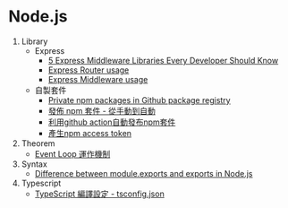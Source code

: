 # Node.js

1. Library
   - Express
      - [5 Express Middleware Libraries Every Developer Should Know](https://blog.bitsrc.io/5-express-middleware-libraries-every-developer-should-know-94e2728f7503)
      - [Express Router usage](https://expressjs.com/en/guide/routing.html)
      - [Express Middleware usage](https://expressjs.com/en/guide/using-middleware.html)
   - 自製套件
      - [Private npm packages in Github package registry](https://levelup.gitconnected.com/private-npm-packages-in-github-package-registry-fbfda43acab3)
      - [發佈 npm 套件 - 從手動到自動](https://pjchender.dev/devops/devops-publish-npm-0)
      - [利用github action自動發布npm套件](https://docs.github.com/en/actions/publishing-packages/publishing-nodejs-packages)
      - [產生npm access token](https://docs.npmjs.com/creating-and-viewing-access-tokens)
2. Theorem
   - [Event Loop 運作機制](https://yu-jack.github.io/2021/03/14/node-event-loop/)
3. Syntax     
   - [Difference between module.exports and exports in Node.js](https://www.geeksforgeeks.org/difference-between-module-exports-and-exports-in-node-js/)
4. Typescript
   - [TypeScript 編譯設定 - tsconfig.json](https://ithelp.ithome.com.tw/articles/10216636)